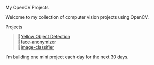 My OpenCV Projects

Welcome to my collection of computer vision projects using OpenCV.

Projects

> 🔸[Yellow Object Detection](https://github.com/D3vil13/my-opencv-projects/tree/yellow-object-detect)<br>
> 🔸[face-anonymizer](https://github.com/D3vil13/my-opencv-projects/tree/face-anonymizer)<br>
> 🔸[image-classifier](https://github.com/D3vil13/my-opencv-projects/tree/image-classifier)<br>



I'm building one mini project each day for the next 30 days.
